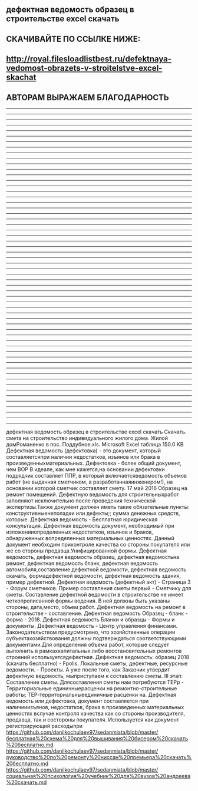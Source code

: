 дефектная ведомость образец в строительстве excel скачать
--------------------------------------------------
СКАЧИВАЙТЕ ПО ССЫЛКЕ НИЖЕ:
--------------------------------------------------
http://royal.filesloadlistbest.ru/defektnaya-vedomost-obrazets-v-stroitelstve-excel-skachat
--------------------------------------------------
АВТОРАМ ВЫРАЖАЕМ БЛАГОДАРНОСТЬ
--------------------------------------------------
--------------------------------------------------
--------------------------------------------------
--------------------------------------------------
--------------------------------------------------
--------------------------------------------------
--------------------------------------------------
--------------------------------------------------
--------------------------------------------------
--------------------------------------------------
--------------------------------------------------
--------------------------------------------------
--------------------------------------------------
--------------------------------------------------
--------------------------------------------------
--------------------------------------------------
--------------------------------------------------
--------------------------------------------------
--------------------------------------------------
--------------------------------------------------
--------------------------------------------------
--------------------------------------------------
--------------------------------------------------
--------------------------------------------------
--------------------------------------------------
--------------------------------------------------
--------------------------------------------------
--------------------------------------------------
--------------------------------------------------
--------------------------------------------------
--------------------------------------------------
--------------------------------------------------
--------------------------------------------------
--------------------------------------------------
--------------------------------------------------
--------------------------------------------------
--------------------------------------------------
--------------------------------------------------
--------------------------------------------------
--------------------------------------------------
--------------------------------------------------
--------------------------------------------------
--------------------------------------------------
--------------------------------------------------
--------------------------------------------------
--------------------------------------------------
--------------------------------------------------
--------------------------------------------------
--------------------------------------------------
--------------------------------------------------
--------------------------------------------------
--------------------------------------------------
--------------------------------------------------
--------------------------------------------------
--------------------------------------------------
--------------------------------------------------
--------------------------------------------------
--------------------------------------------------
--------------------------------------------------
дефектная ведомость образец в строительстве excel скачать Скачать. смета на строительство индивидуального жилого дома. Жилой домРоманенко в пос. Поддубное.xls. Microsoft Excel таблица 150.0 KB Дефектная ведомость (дефектовка) - это документ, который составляетсяпри наличии недостатков, изъянов или брака в произведенныхматериальных. Дефектовка - более общий документ, чем ВОР В идеале, как мне кажется,на основании дефектовки подрядчик составляет ППР, в который включаетсяведомость объемов работ (не выданная сметчиком, а разработаннаяинженером!), на основании которой сметчик составляет смету. 17 май 2016  Образец на ремонт помещений. Дефектную ведомость для строительныхработ заполняют исключительно после проведения технической экспертизы.Также документ должен иметь такие обязательные пункты: конструктивныенеполадки или дефекты;; сумма денежных средств, которые. Дефектная ведомость - Бесплатная юридическая консультация. Дефектная ведомость  документ, необходимый при изложенииопределенных недостатков, изъянов и браков, обнаруженных вопределенных материальных ценностях. Данный документ необходим приконтроле качества со стороны покупателя или же со стороны продавца.Унифицированной формы. Дефектная ведомость, дефектная ведомость образец, дефектная ведомостьна ремонт, дефектная ведомость бланк, дефектная ведомость автомобиля,составление дефектной ведомости, дефектная ведомость скачать, формадефектной ведомости, дефектная ведомость здания, пример дефектной. Дефектная ведомость (дефектный акт) - Страница 3 - Форум сметчиков. Пример составления сметы первый - Сметчику для сметы. Составление дефектной ведомости в строительстве не имеет четкопрописанной формы ведения. В ней должны быть указаны стороны, дата,место, объем работ.
Дефектная ведомость на ремонт в строительстве - составление. Дефектная ведомость  Образец - бланк - форма - 2018. Дефектная ведомость  Бланки и образцы - Формы и документы. Дефектная ведомость - Центр управления финансами. Законодательством предусмотрено, что хозяйственные операции субъектахозяйствования должны подтверждаться соответствующими документами.Для определения объема работ, которые следует выполнить в рамкахкапитальных либо восстановительных ремонтов строений используетсядефектная. Дефектная ведомость: образец 2018 (скачать бесплатно) - Fpolis. Локальные сметы, дефектные, ресурсные ведомости. - Проекты. А уже после того, как Заказчик утвердит дефектную ведомость, мыприступаем к составлению сметы. III этап: Составление сметы. Длясоставления сметы нам потребуются ТЕРр - Территориальные единичныерасценки на ремонтно-строительные работы; ТЕР-территориальныеединичные расценки на. Дефектная ведомость или дефектовка, документ составляется при наличииизъянов, недостатков, брака в произведенных материальных ценностях вслучае контроля качества как со стороны производителя, продавца, так и состороны покупателя. Используется как документ регистрирующий расходыпри
https://github.com/danilkochulaev97/sedanmiata/blob/master/бесплатная%20схема%20для%20вышивания%20бисером%20скачать%20бесплатно.md
https://github.com/danilkochulaev97/sedanmiata/blob/master/руководство%20по%20ремонту%20ниссан%20премьера%20скачать%20бесплатно.md
https://github.com/danilkochulaev97/sedanmiata/blob/master/социальная%20психология%20учебник%20для%20вузов%20андреева%20скачать.md